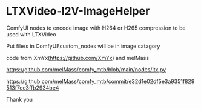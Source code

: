 # LTXVideo-I2V-ImageHelper

ComfyUI nodes to encode image with H264 or H265 compression to be used with LTXVideo

Put file/s in ComfyUI\custom_nodes
will be in image catagory

code from XmYx(https://github.com/XmYx) and melMass

https://github.com/melMass/comfy_mtb/blob/main/nodes/ltx.py

https://github.com/melMass/comfy_mtb/commit/e32d1e02df5e3a9351f829513f7ee3ffb2934be4

Thank you
